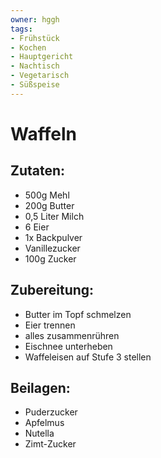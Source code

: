 ```yaml
---
owner: hggh
tags:
- Frühstück
- Kochen
- Hauptgericht
- Nachtisch
- Vegetarisch
- Süßspeise
---
```

Waffeln
=====

Zutaten:
--------
 * 500g Mehl
 * 200g Butter
 * 0,5 Liter Milch
 * 6 Eier
 * 1x Backpulver
 * Vanillezucker
 * 100g Zucker


 Zubereitung:
 ----------------
   - Butter im Topf schmelzen
   - Eier trennen
   - alles zusammenrühren
   - Eischnee unterheben
   - Waffeleisen auf Stufe 3 stellen




Beilagen:
---------
 * Puderzucker
 * Apfelmus
 * Nutella
 * Zimt-Zucker
